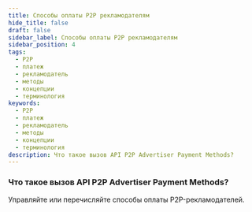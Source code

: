 ```yaml
---
title: Способы оплаты P2P рекламодателям
hide_title: false
draft: false
sidebar_label: Способы оплаты P2P рекламодателям
sidebar_position: 4
tags:
  - P2P
  - платеж
  - рекламодатель
  - методы
  - концепции
  - терминология
keywords:
  - P2P
  - платеж
  - рекламодатель
  - методы
  - концепции
  - терминология
description: Что такое вызов API P2P Advertiser Payment Methods?
---
```


### Что такое вызов API P2P Advertiser Payment Methods?

Управляйте или перечисляйте способы оплаты P2P-рекламодателей.
